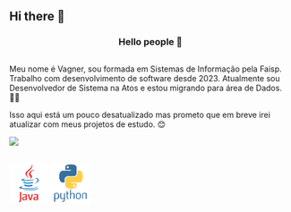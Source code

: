 ## Hi there 👋

### <p align="center"> Hello people :vulcan_salute:</p>

##

Meu nome é Vagner, sou formada em Sistemas de Informação pela Faisp. Trabalho com desenvolvimento de software desde 2023. Atualmente sou Desenvolvedor de Sistema na Atos e estou migrando para área de Dados. 👩‍💻

Isso aqui está um pouco desatualizado mas prometo que em breve irei atualizar com meus projetos de estudo. :blush:

<div>
  <a href="www.linkedin.com/in/vsvagnerserafim">
    <img src="https://img.shields.io/badge/LinkedIn-0077B5?style=for-the-badge&logo=linkedin&logoColor=white">
  </a>  
</div>

##



<div>
  <img align="center" alt="vagner.java" height="70" width="70" src="https://github.com/devicons/devicon/blob/master/icons/java/java-original-wordmark.svg">
  <img align="center" alt="gabi.java" height="70" width="70" src="https://github.com/devicons/devicon/blob/master/icons/python/python-original-wordmark.svg">
  
</div>

<!--
**VagnerSerafim/VagnerSerafim** is a ✨ _special_ ✨ repository because its `README.md` (this file) appears on your GitHub profile.

Here are some ideas to get you started:

- 🔭 I’m currently working on ...
- 🌱 I’m currently learning ...
- 👯 I’m looking to collaborate on ...
- 🤔 I’m looking for help with ...
- 💬 Ask me about ...
- 📫 How to reach me: ...
- 😄 Pronouns: ...
- ⚡ Fun fact: ...
-->
